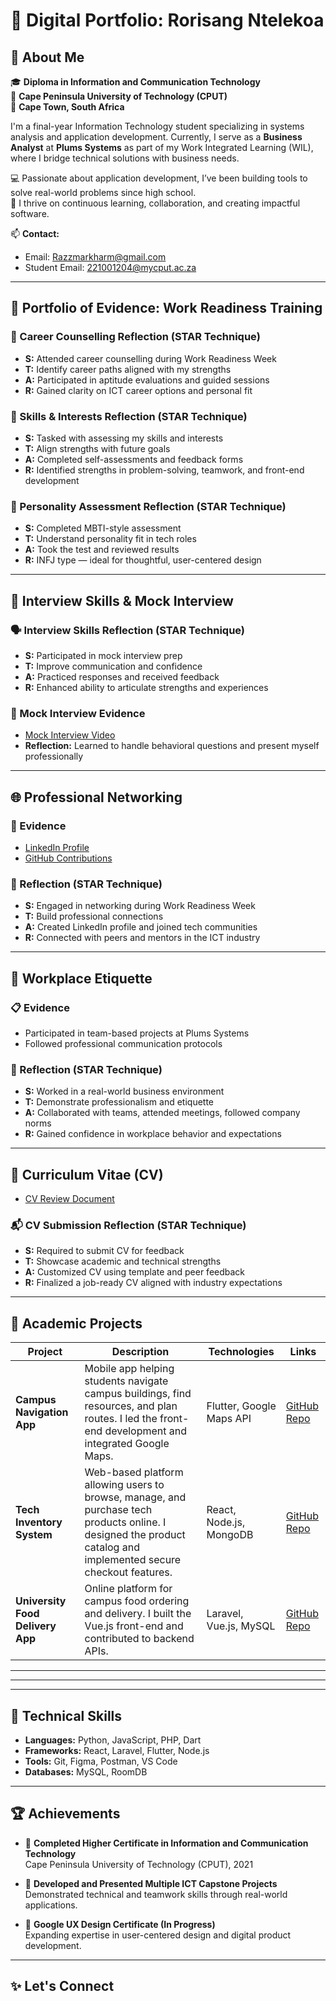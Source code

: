 # 🧠 Digital Portfolio: Rorisang Ntelekoa

## 👋 About Me

🎓 **Diploma in Information and Communication Technology**  
🏫 **Cape Peninsula University of Technology (CPUT)**  
📍 **Cape Town, South Africa**

I'm a final-year Information Technology student specializing in systems analysis and application development. Currently, I serve as a **Business Analyst** at **Plums Systems** as part of my Work Integrated Learning (WIL), where I bridge technical solutions with business needs.

💻 Passionate about application development, I’ve been building tools to solve real-world problems since high school.  
🚀 I thrive on continuous learning, collaboration, and creating impactful software.

📫 **Contact:**  
- Email: Razzmarkharm@gmail.com  
- Student Email: 221001204@mycput.ac.za

---

## 🧾 Portfolio of Evidence: Work Readiness Training

### 💼 Career Counselling Reflection (STAR Technique)
- **S:** Attended career counselling during Work Readiness Week  
- **T:** Identify career paths aligned with my strengths  
- **A:** Participated in aptitude evaluations and guided sessions  
- **R:** Gained clarity on ICT career options and personal fit

### 🧠 Skills & Interests Reflection (STAR Technique)
- **S:** Tasked with assessing my skills and interests  
- **T:** Align strengths with future goals  
- **A:** Completed self-assessments and feedback forms  
- **R:** Identified strengths in problem-solving, teamwork, and front-end development

### 🧬 Personality Assessment Reflection (STAR Technique)
- **S:** Completed MBTI-style assessment  
- **T:** Understand personality fit in tech roles  
- **A:** Took the test and reviewed results  
- **R:** INFJ type — ideal for thoughtful, user-centered design

---

## 🎤 Interview Skills & Mock Interview

### 🗣️ Interview Skills Reflection (STAR Technique)
- **S:** Participated in mock interview prep  
- **T:** Improve communication and confidence  
- **A:** Practiced responses and received feedback  
- **R:** Enhanced ability to articulate strengths and experiences

### 🎥 Mock Interview Evidence
- [Mock Interview Video](https://github.com/wil-it2025/cv-tutorial-Razzmarkharm/blob/main/WhatsApp%20Video%202025-03-21%20at%2021.33.14.mp4)  
- **Reflection:** Learned to handle behavioral questions and present myself professionally

---

## 🌐 Professional Networking

### 🔗 Evidence
- [LinkedIn Profile](https://www.linkedin.com/in/rorisang-ntelekoa)  
- [GitHub Contributions](https://github.com/Razzmarkharm)

### 🤝 Reflection (STAR Technique)
- **S:** Engaged in networking during Work Readiness Week  
- **T:** Build professional connections  
- **A:** Created LinkedIn profile and joined tech communities  
- **R:** Connected with peers and mentors in the ICT industry

---

## 🏢 Workplace Etiquette

### 📋 Evidence
- Participated in team-based projects at Plums Systems  
- Followed professional communication protocols

### 🧭 Reflection (STAR Technique)
- **S:** Worked in a real-world business environment  
- **T:** Demonstrate professionalism and etiquette  
- **A:** Collaborated with teams, attended meetings, followed company norms  
- **R:** Gained confidence in workplace behavior and expectations

---

## 📄 Curriculum Vitae (CV)

- [CV Review Document](https://github.com/wil-it2025/cv-tutorial-Razzmarkharm/blob/main/CV%20REVIEW.docx)

### 📬 CV Submission Reflection (STAR Technique)
- **S:** Required to submit CV for feedback  
- **T:** Showcase academic and technical strengths  
- **A:** Customized CV using template and peer feedback  
- **R:** Finalized a job-ready CV aligned with industry expectations

---

## 🚀 Academic Projects

| Project                      | Description                                                                                     | Technologies               | Links                      |
|------------------------------|-------------------------------------------------------------------------------------------------|----------------------------|----------------------------|
| **Campus Navigation App**    | Mobile app helping students navigate campus buildings, find resources, and plan routes. I led the front-end development and integrated Google Maps. | Flutter, Google Maps API   | [GitHub Repo](https://github.com/yourusername/campus-navigation-app) |
| **Tech Inventory System**    | Web-based platform allowing users to browse, manage, and purchase tech products online. I designed the product catalog and implemented secure checkout features. | React, Node.js, MongoDB    | [GitHub Repo](https://github.com/yourusername/tech-inventory-system) |
| **University Food Delivery App** | Online platform for campus food ordering and delivery. I built the Vue.js front-end and contributed to backend APIs. | Laravel, Vue.js, MySQL     | [GitHub Repo](https://github.com/yourusername/food-delivery-app) |

---



---

---

## 🧠 Technical Skills

- **Languages:** Python, JavaScript, PHP, Dart  
- **Frameworks:** React, Laravel, Flutter, Node.js  
- **Tools:** Git, Figma, Postman, VS Code  
- **Databases:** MySQL, RoomDB

---

## 🏆 Achievements

- 🥇 **Completed Higher Certificate in Information and Communication Technology**  
  Cape Peninsula University of Technology (CPUT), 2021

- 🧩 **Developed and Presented Multiple ICT Capstone Projects**  
  Demonstrated technical and teamwork skills through real-world applications.

- 📜 **Google UX Design Certificate (In Progress)**  
  Expanding expertise in user-centered design and digital product development.

---

## ✨ Let's Connect
  

